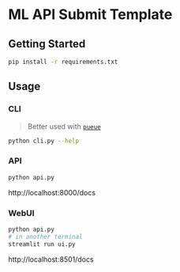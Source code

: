 # ML API Submit Template

## Getting Started

```bash
pip install -r requirements.txt
```

## Usage

### CLI

> Better used with [`pueue`](https://github.com/Nukesor/pueue)

```bash
python cli.py --help
```

### API

```bash
python api.py
```

http://localhost:8000/docs

### WebUI

```bash
python api.py
# in another terminal
streamlit run ui.py
```

http://localhost:8501/docs
